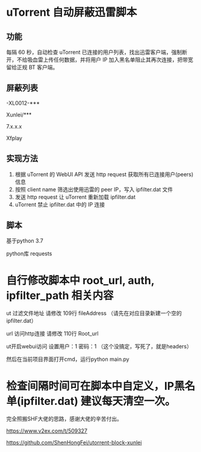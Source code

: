 # uTorrent 自动屏蔽迅雷脚本
## 功能

每隔 60 秒，自动检查 uTorrent 已连接的用户列表，找出迅雷客户端，强制断开，不给吸血雷上传任何数据，并将用户 IP 加入黑名单阻止其再次连接，把带宽留给正规 BT 客户端。

## 屏蔽列表

-XL0012-***

Xunlei/***

7.x.x.x

Xfplay


## 实现方法

1.  根据 uTorrent 的 WebUI API 发送 http request 获取所有已连接用户(peers)信息
2.  按照 client name 筛选出使用迅雷的 peer IP，写入 ipfilter.dat 文件
3.  发送 http request 让 uTorrent 重新加载 ipfilter.dat
4.  uTorrent 禁止 ipfilter.dat 中的 IP 连接

## 脚本

基于python 3.7

python库 requests

# 自行修改脚本中 root_url, auth, ipfilter_path 相关内容

ut  过滤文件地址 请修改 109行 fileAddress （请先在对应目录新建一个空的ipfilter.dat）


url 访问http连接 请修改 110行 Root_url


ut开启webui访问  设置用户：1  密码：1  （这个没搞定，写死了，就是headers）



然后在当前项目界面打开cmd，运行python main.py

# 检查间隔时间可在脚本中自定义，IP黑名单(ipfilter.dat) 建议每天清空一次。


完全照搬SHF大佬的思路，感谢大佬的辛苦付出。

https://www.v2ex.com/t/509327

https://github.com/ShenHongFei/utorrent-block-xunlei





